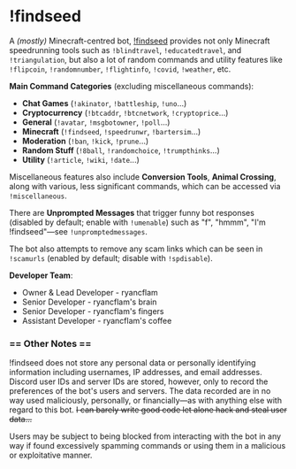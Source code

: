 # !findseed

A *(mostly)* Minecraft-centred bot, [!findseed](https://discord.com/oauth2/authorize?client_id=771403225840222238&permissions=473196598&scope=bot) provides not only Minecraft speedrunning tools such as `!blindtravel`, `!educatedtravel`, and `!triangulation`, but also a lot of random commands and utility features like `!flipcoin`, `!randomnumber`, `!flightinfo`, `!covid`, `!weather`, etc.

**Main Command Categories** (excluding miscellaneous commands):

- **Chat Games** (`!akinator`, `!battleship`, `!uno`...)
- **Cryptocurrency** (`!btcaddr`, `!btcnetwork`, `!cryptoprice`...)
- **General** (`!avatar`, `!msgbotowner`, `!poll`...)
- **Minecraft** (`!findseed`, `!speedrunwr`, `!bartersim`...)
- **Moderation** (`!ban`, `!kick`, `!prune`...)
- **Random Stuff** (`!8ball`, `!randomchoice`, `!trumpthinks`...)
- **Utility** (`!article`, `!wiki`, `!date`...)

Miscellaneous features also include **Conversion Tools**, **Animal Crossing**, along with various, less significant commands, which can be accessed via `!miscellaneous`.

There are **Unprompted Messages** that trigger funny bot responses (disabled by default; enable with `!umenable`) such as "f", "hmmm", "I'm !findseed"—see `!unpromptedmessages`.

The bot also attempts to remove any scam links which can be seen in `!scamurls` (enabled by default; disable with `!spdisable`).

**Developer Team**:
- Owner & Lead Developer - ryancflam
- Senior Developer - ryancflam's brain
- Senior Developer - ryancflam's fingers
- Assistant Developer - ryancflam's coffee

### == Other Notes ==

!findseed does not store any personal data or personally identifying information including usernames, IP addresses, and email addresses. Discord user IDs and server IDs are stored, however, only to record the preferences of the bot's users and servers. The data recorded are in no way used maliciously, personally, or financially—as with anything else with regard to this bot. ~~I can barely write good code let alone hack and steal user data...~~

Users may be subject to being blocked from interacting with the bot in any way if found excessively spamming commands or using them in a malicious or exploitative manner.
